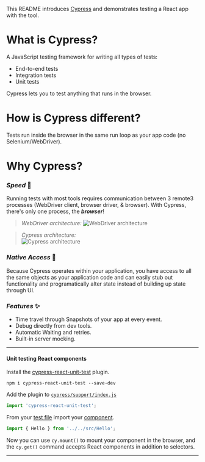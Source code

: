 This README introduces [Cypress](https://www.cypress.io/) and demonstrates testing a React app with the tool.

# **What** is Cypress?
A JavaScript testing framework for writing all types of tests:
* End-to-end tests
* Integration tests
* Unit tests

Cypress lets you to test anything that runs in the browser.

# **How** is Cypress different?
Tests run inside the browser in the same run loop as your app code (no Selenium/WebDriver).

# **Why** Cypress?
### ***Speed*** 🚄
Running tests with most tools requires communication between 3 remote3 processes (WebDriver client, browser driver, & browser). With Cypress, there's only one process, the ***browser***!

> *WebDriver architecture:*
![WebDriver architecture](https://applitools.com/blog/wp-content/uploads/2018/10/Screenshot-2018-10-19-21.33.55.png)


>*Cypress architecture:*<br>
![Cypress architecture](https://res.cloudinary.com/dmkdfvoqb/image/upload/v1566504929/Screen_Shot_2019-08-22_at_3.14.39_PM.png)

### ***Native Access*** 🔑
Because Cypress operates within your application, you have access to all the same objects as your application code and can easily stub out functionality and programatically alter state instead of building up state through UI.

### ***Features*** ✨
* Time travel through Snapshots of your app at every event.
* Debug directly from dev tools.
* Automatic Waiting and retries.
* Built-in server mocking.

***

#### Unit testing React components
Install the [cypress-react-unit-test](https://github.com/bahmutov/cypress-react-unit-test) plugin.

> 
```
npm i cypress-react-unit-test --save-dev
```

Add the plugin to [`cypress/support/index.js`](./cypress/support/index.js)

> 
```javascript
import 'cypress-react-unit-test';
```

From your [test file](./cypress/integration/Hello.spec.js) import your [component](./src/Hello.jsx).
>
```javascript
import { Hello } from '../../src/Hello';
```

Now you can use `cy.mount()` to mount your component in the browser, and the `cy.get()` command accepts React components in addition to selectors.



***